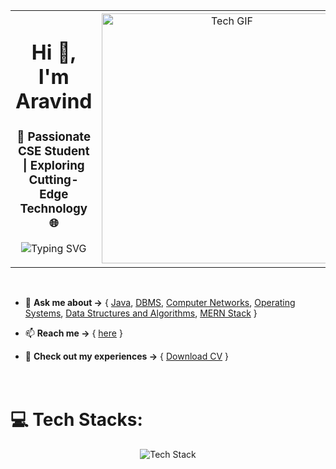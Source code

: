 <table width="100%">
  <tr>
    <td width="70%">
      <h1 align="center">Hi 👋, I'm Aravind</h1>
      <h3 align="center">🚀 Passionate CSE Student | Exploring Cutting-Edge Technology 🌐</h3>
      <p align="center">
  <img src="https://readme-typing-svg.demolab.com?font=Fira+Code&weight=500&size=30&pause=1000&center=true&vCenter=true&width=600&lines=Full+Stack+Developer;Machine+Learning+Enthusiast;Problem+Solver;Tech+Explorer;Fast+Learner&color=blue" alt="Typing SVG" />
</p>
    </td>
    <td width="40%" align="center">
      <img src="https://media.licdn.com/dms/image/D4E12AQGWZAOnLDRaQw/article-cover_image-shrink_600_2000/0/1656679844338?e=2147483647&v=beta&t=LXuiCyZghSphTvRRmE7VHke8tY9dUz1o6NTErlbbItQ" alt="Tech GIF" width="400"/>
    </td>
  </tr>
</table><br>

- 💬 **Ask me about ->** { [Java](), [DBMS](), [Computer Networks](), [Operating Systems](), [Data Structures and Algorithms](), [MERN Stack]() }

- 📫 **Reach me ->** { [here](mailto:aravind30052003@gmail.com) }

- 📄 **Check out my experiences ->** { [Download CV](https://drive.google.com/uc?export=download&id=10B9dKJY-Xh0Dv_jTz4GpyjCuJjY5kChp) }<br><br><br>

# 💻 Tech Stacks:
<p align="center">
  <img src="https://skillicons.dev/icons?i=c,cpp,java,js,py,express,nodejs,react,mongodb,mysql,firebase,vercel,git,figma,canva&perline=7" alt="Tech Stack" />
</p>
